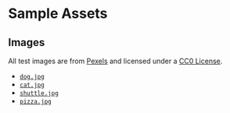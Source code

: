 # Sample Assets

## Images

All test images are from [Pexels](https://www.pexels.com) and licensed under a [CC0 License](https://creativecommons.org/publicdomain/zero/1.0/).

* [`dog.jpg`](https://www.pexels.com/photo/adorable-animal-animal-photography-beagle-452772/)
* [`cat.jpg`](https://www.pexels.com/photo/cat-whiskers-kitty-tabby-20787/)
* [`shuttle.jpg`](https://www.pexels.com/photo/flight-sky-earth-space-2166/)
* [`pizza.jpg`](https://www.pexels.com/photo/baked-pepperoni-pizza-774487/)
